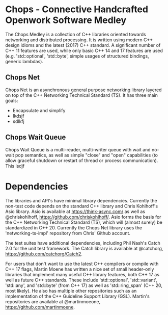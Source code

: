 # Chops - Connective Handcrafted Openwork Software Medley

The Chops Medley is a collection of C++ libraries oriented towards networking and distributed processing. It is written using modern C++ design idioms and the latest (2017) C++ standard. A significant number of C++ 11 features are used, while only basic C++ 14 and 17 features are used (e.g. 'std::optional', 'std::byte', simple usages of structured bindings, generic lambdas).

## Chops Net

Chops Net is an asynchronous general purpose networking library layered on top of the C++ Networking Technical Standard (TS). It has three main goals:

- Encapsulate and simplify 
- lkdsjf
- sdlkfj

## Chops Wait Queue

Chops Wait Queue is a multi-reader, multi-writer queue with wait and no-wait pop semantics, as well as simple "close" and "open" capabilities (to allow graceful shutdown or restart of thread or process communication). This lsdjf

# Dependencies

The libraries and API's have minimal library dependencies. Currently the non-test code depends on the standard C++ library and Chris Kohlhoff's Asio library. Asio is available at https://think-async.com/ as well as @chriskohlhoff, https://github.com/chriskohlhoff/. Asio forms the basis for the C++ Networking Technical Standard (TS), which will (almost surely) be standardized in C++ 20. Currently the Chops Net library uses the 'networking-ts-impl' repository from Chris' Github account.

The test suites have additional dependencies, including Phil Nash's Catch 2.0 for the unit test framework. The Catch library is available at @catchorg, https://github.com/catchorg/Catch2.

For users that don't want to use the latest C++ compilers or compile with C++ 17 flags, Martin Moene has written a nice set of small header-only libraries that implement many useful C++ library features, both C++ 17 as well as future C++ standards. These include 'std::optional', 'std::variant', 'std::any', and 'std::byte' (from C++ 17) as well as 'std::ring_span' (C++ 20, most likely). He also has multiple other repositories such as an implementation of the C++ Guideline Support Library (GSL). Martin's repositories are available at @martinmoeone, https://github.com/martinmoene.
